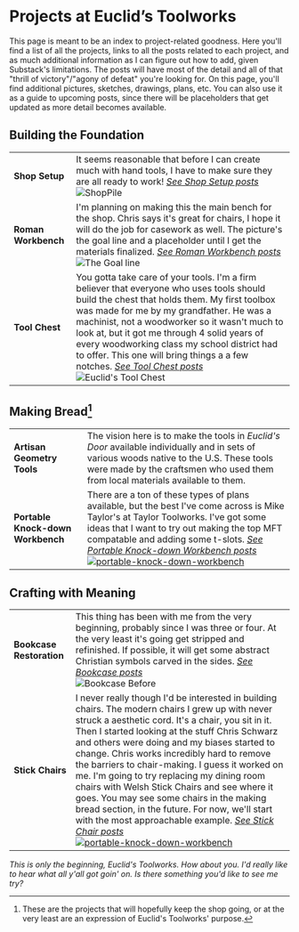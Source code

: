 # Projects at Euclid’s Toolworks

This page is meant to be an index to project-related goodness. Here you'll find a list of all the projects, links to all the posts related to each project, and as much additional information as I can figure out how to add, given Substack's limitations. The posts will have most of the detail and all of that "thrill of victory"/"agony of defeat" you're looking for. On this page, you'll find additional pictures, sketches, drawings, plans, etc. You can also use it as a guide to upcoming posts, since there will be placeholders that get updated as more detail becomes available.

## Building the Foundation

|         |         |
|---------|---------|
| **Shop Setup** | It seems reasonable that before I can create much with hand tools, I have to make sure they are all ready to work! *[See Shop Setup posts](/tag/shop-setup)*<br>![ShopPile](https://euclidstoolworks.github.io/substack-automation/assets/dad_shop.jpg) |
| **Roman Workbench** | I'm planning on making this the main bench for the shop. Chris says it's great for chairs, I hope it will do the job for casework as well. The picture's the goal line and a placeholder until I get the materials finalized. *[See Roman Workbench posts](/tag/roman-workbench)*<br>![The Goal line](https://euclidstoolworks.github.io/substack-automation/assets/roman-workbench-placeholder.jpg) |
| **Tool Chest** | You gotta take care of your tools. I'm a firm believer that everyone who uses tools should build the chest that holds them. My first toolbox was made for me by my grandfather.  He was a machinist, not a woodworker so it wasn't much to look at, but it got me through 4 solid years of every woodworking class my school district had to offer. This one will bring things a a few notches. *[See Tool Chest posts](/tag/tool-chest)*<br>![Euclid's Tool Chest]() |

## Making Bread[^1]

|         |         |
|---------|---------|
| **Artisan Geometry Tools** | The vision here is to make the tools in *Euclid's Door* available individually and in sets of various woods native to the U.S. These tools were made by the craftsmen who used them from local materials available to them. |
| **Portable Knock-down Workbench** | There are a ton of these types of plans available, but the best I've come across is Mike Taylor's at Taylor Toolworks. I've got some ideas that I want to try out making the top MFT compatable and adding some t-slots. *[See Portable Knock-down Workbench posts](/tag/jigs)*<br>[![portable-knock-down-workbench](https://euclidstoolworks.github.io/substack-automation/assets/portable-knock-down-workbench.jpg)](https://lp.constantcontactpages.com/sl/si6O0Pc/portableknockdownbench) |

## Crafting with Meaning

|         |         |
|---------|---------|
| **Bookcase Restoration** | This thing has been with me from the very beginning, probably since I was three or four. At the very least it's going get stripped and refinished. If possible, it will get some abstract Christian symbols carved in the sides. *[See Bookcase posts](/tag/bookcase)*<br>![Bookcase Before](https://euclidstoolworks.github.io/substack-automation/assets/bookcase_pile.jpg) |
| **Stick Chairs** | I never really though I'd be interested in building chairs.  The modern chairs I grew up with never struck a aesthetic cord.  It's a chair, you sit in it.  Then I started looking at the stuff Chris Schwarz and others were doing and my biases started to change. Chris works incredibly hard to remove the barriers to chair-making. I guess it worked on me.  I'm going to try replacing my dining room chairs with Welsh Stick Chairs and see where it goes.  You may see some chairs in the making bread section, in the future. For now, we'll start with the most approachable example. *[See Stick Chair posts](/tag/stick-chairs)*<br>[![portable-knock-down-workbench](https://euclidstoolworks.github.io/substack-automation/assets/bulls%$t-chair.jpg)](https://lostartpress.com/products/build-a-chair-from-bulls-t) |

*This is only the beginning, Euclid's Toolworks. How about you. I'd really like to hear what all y'all got goin' on.  Is there something you'd like to see me try?*

[^1]: These are the projects that will hopefully keep the shop going, or at the very least are an expression of Euclid's Toolworks' purpose.
